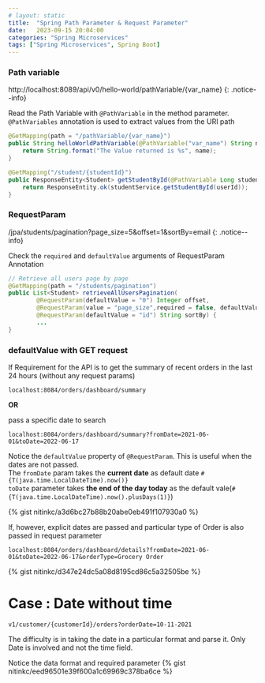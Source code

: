 ```yaml
---
# layout: static
title:  "Spring Path Parameter & Request Parameter"
date:   2023-09-15 20:04:00
categories: "Spring Microservices"
tags: ["Spring Microservices", Spring Boot]
---
```



### Path variable

http://localhost:8089/api/v0/hello-world/pathVariable/{var_name}
{: .notice--info}

Read the Path Variable with `@PathVariable` in the method parameter. `@PathVariables` annotation is used to extract values from the URI path

```java
@GetMapping(path = "/pathVariable/{var_name}")
public String helloWorldPathVariable(@PathVariable("var_name") String name) {
    return String.format("The Value returned is %s", name);
}

@GetMapping("/student/{studentId}")
public ResponseEntity<Student> getStudentById(@PathVariable Long studentId) {
    return ResponseEntity.ok(studentService.getStudentById(userId));
}
```

### RequestParam

/jpa/students/pagination?page_size=5&offset=1&sortBy=email
{: .notice--info}

Check the `required` and `defaultValue` arguments of RequestParam Annotation

```java
// Retrieve all users page by page
@GetMapping(path = "/students/pagination")
public List<Student> retrieveAllUsersPagination(
        @RequestParam(defaultValue = "0") Integer offset,
        @RequestParam(value = "page_size",required = false, defaultValue = "10") Integer pageSize,
        @RequestParam(defaultValue = "id") String sortBy) {
        ...
}
```

### defaultValue with GET request

If Requirement for the API is to get the summary of recent orders in the last 24 hours (without any request params)
```
localhost:8084/orders/dashboard/summary
```

**OR** 

pass a specific date to search
```
localhost:8084/orders/dashboard/summary?fromDate=2021-06-01&toDate=2022-06-17
```

Notice the `defaultValue` property of `@RequestParam`. This is useful when the dates are not passed.
<br>
The `fromDate` param takes the **current date** as default date `#{T(java.time.LocalDateTime).now()}` 
<br>
`toDate` parameter takes **the end of the day today** as the default vale(`#{T(java.time.LocalDateTime).now().plusDays(1)}`)

{% gist nitinkc/a3d6bc27b88b20abe0eb491f107930a0 %}

If, however, explicit dates are passed and particular type of Order is also passed in request parameter

```
localhost:8084/orders/dashboard/details?fromDate=2021-06-01&toDate=2022-06-17&orderType=Grocery Order
```

{% gist nitinkc/d347e24dc5a08d8195cd86c5a32505be %}


# Case : Date without time 

```
v1/customer/{customerId}/orders?orderDate=10-11-2021
```

The difficulty is in taking the date in a particular format and parse it.
Only Date is involved and not the time field.

Notice the data format and required parameter
{% gist nitinkc/eed96501e39f600a1c69969c378ba6ce %}

